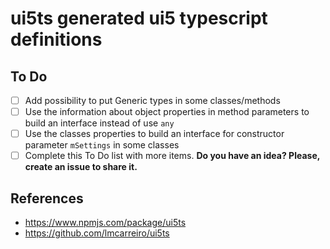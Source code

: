 # ui5ts generated ui5 typescript definitions

## To Do
* [ ] Add possibility to put Generic types in some classes/methods
* [ ] Use the information about object properties in method parameters to build an interface instead of use `any`
* [ ] Use the classes properties to build an interface for constructor parameter `mSettings` in some classes
* [ ] Complete this To Do list with more items. **Do you have an idea? Please, create an issue to share it.**

## References
* https://www.npmjs.com/package/ui5ts
* https://github.com/lmcarreiro/ui5ts
